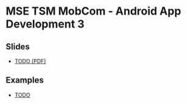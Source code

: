 # MSE TSM MobCom - Android App Development 3
## Slides
* [TODO (PDF)](https://)

## Examples
* [TODO](Android/HelloWorld)
